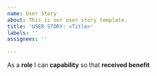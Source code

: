 ```yaml
---
name: User Story
about: This is our user story template.
title: 'USER STORY: <Title>'
labels: ''
assignees: ''

---
```


As a **role** I can **capability** so that **received benefit**
